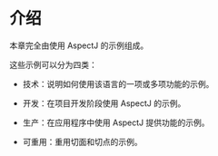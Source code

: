 # 介绍

本章完全由使用 AspectJ 的示例组成。

这些示例可以分为四类：

* 技术：说明如何使用该语言的一项或多项功能的示例。

* 开发：在项目开发阶段使用 AspectJ 的示例。

* 生产：在应用程序中使用 AspectJ 提供功能的示例。

* 可重用：重用切面和切点的示例。


